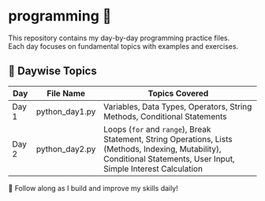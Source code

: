 # programming 🐍

This repository contains my day-by-day  programming practice files.  
Each day focuses on fundamental topics with examples and exercises.

## 📅 Daywise Topics

| Day  | File Name        | Topics Covered                                                                 |
|------|------------------|--------------------------------------------------------------------------------|
| Day 1| python_day1.py   | Variables, Data Types, Operators, String Methods, Conditional Statements       |
| Day 2| python_day2.py   | Loops (`for` and `range`), Break Statement, String Operations, Lists (Methods, Indexing, Mutability), Conditional Statements, User Input, Simple Interest Calculation |

🚀 Follow along as I build and improve my  skills daily!
